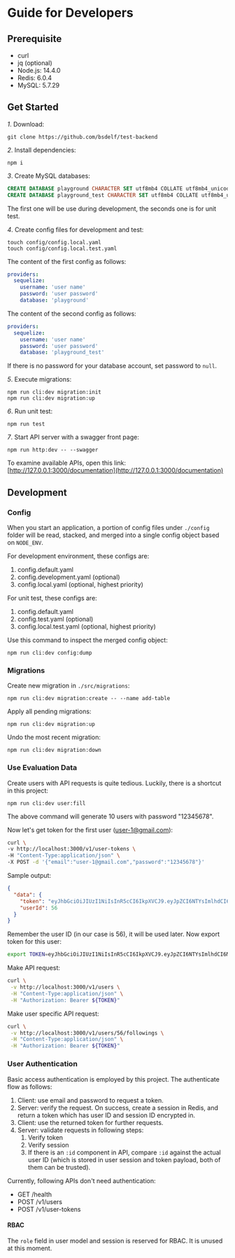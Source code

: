 # Guide for Developers

## Prerequisite

- curl
- jq (optional)
- Node.js: 14.4.0
- Redis: 6.0.4
- MySQL: 5.7.29

## Get Started

_1_. Download:

```
git clone https://github.com/bsdelf/test-backend
```

_2_. Install dependencies:

```
npm i
```

_3_. Create MySQL databases:

```sql
CREATE DATABASE playground CHARACTER SET utf8mb4 COLLATE utf8mb4_unicode_ci;
CREATE DATABASE playground_test CHARACTER SET utf8mb4 COLLATE utf8mb4_unicode_ci;
```

The first one will be use during development, the seconds one is for unit test.

_4_. Create config files for development and test:

```
touch config/config.local.yaml
touch config/config.local.test.yaml
```

The content of the first config as follows:

```yaml
providers:
  sequelize:
    username: 'user name'
    password: 'user password'
    database: 'playground'
```

The content of the second config as follows:

```yaml
providers:
  sequelize:
    username: 'user name'
    password: 'user password'
    database: 'playground_test'
```

If there is no password for your database account, set password to `null`.

_5_. Execute migrations:

```
npm run cli:dev migration:init
npm run cli:dev migration:up
```

_6_. Run unit test:

```
npm run test
```

_7_. Start API server with a swagger front page:

```
npm run http:dev -- --swagger
```

To examine available APIs, open this link: [http://127.0.0.1:3000/documentation](http://127.0.0.1:3000/documentation)

## Development

### Config

When you start an application, a portion of config files under `./config` folder will be read, stacked, and merged into a single config object based on `NODE_ENV`.

For development environment, these configs are:

1. config.default.yaml
2. config.development.yaml (optional)
3. config.local.yaml (optional, highest priority)

For unit test, these configs are:

1. config.default.yaml
2. config.test.yaml (optional)
3. config.local.test.yaml (optional, highest priority)

Use this command to inspect the merged config object:

```
npm run cli:dev config:dump
```

### Migrations

Create new migration in `./src/migrations`:

```
npm run cli:dev migration:create -- --name add-table
```

Apply all pending migrations:

```
npm run cli:dev migration:up
```

Undo the most recent migration:

```
npm run cli:dev migration:down
```

### Use Evaluation Data

Create users with API requests is quite tedious. Luckily, there is a shortcut in this project:

```
npm run cli:dev user:fill
```

The above command will generate 10 users with password "12345678".

Now let's get token for the first user (user-1@gmail.com):

```sh
curl \
-v http://localhost:3000/v1/user-tokens \
-H "Content-Type:application/json" \
-X POST -d '{"email":"user-1@gmail.com","password":"12345678"}'
```

Sample output:

```json
{
  "data": {
    "token": "eyJhbGciOiJIUzI1NiIsInR5cCI6IkpXVCJ9.eyJpZCI6NTYsImlhdCI6MTU5MTkyNjc4MX0.2awRKigAFCb49sbNsdd8vUe1S1A7mbh53q5H_YO20Uo",
    "userId": 56
  }
}
```

Remember the user ID (in our case is 56), it will be used later. Now export token for this user:

```sh
export TOKEN=eyJhbGciOiJIUzI1NiIsInR5cCI6IkpXVCJ9.eyJpZCI6NTYsImlhdCI6MTU5MTkyNjc4MX0.2awRKigAFCb49sbNsdd8vUe1S1A7mbh53q5H_YO20Uo
```

Make API request:

```sh
curl \
 -v http://localhost:3000/v1/users \
 -H "Content-Type:application/json" \
 -H "Authorization: Bearer ${TOKEN}"
```

Make user specific API request:

```sh
curl \
 -v http://localhost:3000/v1/users/56/followings \
 -H "Content-Type:application/json" \
 -H "Authorization: Bearer ${TOKEN}"
```

### User Authentication

Basic access authentication is employed by this project. The authenticate flow as follows:

1. Client: use email and password to request a token.
2. Server: verify the request. On success, create a session in Redis, and return a token which has user ID and session ID encrypted in.
3. Client: use the returned token for further requests.
4. Server: validate requests in following steps:
   1. Verify token
   2. Verify session
   3. If there is an `:id` component in API, compare `:id` against the actual user ID (which is stored in user session and token payload, both of them can be trusted).

Currently, following APIs don't need authentication:

- GET /health
- POST /v1/users
- POST /v1/user-tokens

#### RBAC

The `role` field in user model and session is reserved for RBAC. It is unused at this moment.
